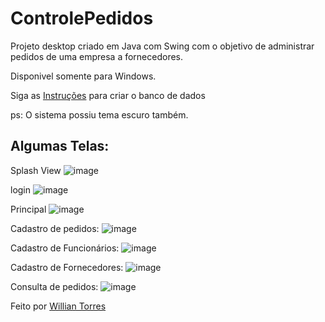 # ControlePedidos
Projeto desktop criado em Java com Swing com o objetivo de administrar pedidos de uma empresa a fornecedores.

Disponivel somente para Windows.

Siga as <a href="https://github.com/uillia/ControlePedidos/MySQL" target="_blank">Instruções</a> para criar o banco de dados

ps: O sistema possiu tema escuro também. 
## Algumas Telas:

Splash View
![image](https://user-images.githubusercontent.com/50975425/131619310-5c9558a6-acaf-48eb-a4fb-4b8256c82542.png)

login
![image](https://user-images.githubusercontent.com/50975425/131619165-7deeea1c-ffb6-42c1-91ff-5cec9f81f801.png)

Principal
![image](https://user-images.githubusercontent.com/50975425/131620175-87092f9e-4905-44ac-82b0-aaa01de36e18.png)

Cadastro de pedidos:
![image](https://user-images.githubusercontent.com/50975425/131619095-c3b318e0-a39d-41ef-bce5-4d04904c62e9.png)

Cadastro de Funcionários:
![image](https://user-images.githubusercontent.com/50975425/131619561-f4db4663-10e1-4ee8-9e80-4a6b9f5ec3a1.png)

Cadastro de Fornecedores:
![image](https://user-images.githubusercontent.com/50975425/131619789-33580ac7-01b5-443d-8cd0-6cdfd413807b.png)

Consulta de pedidos:
![image](https://user-images.githubusercontent.com/50975425/131618968-6aaeace6-206a-4633-9cce-aae1f28fa222.png)


Feito por <a href="https://github.com/uillia" target="_blank">Willian Torres</a>
